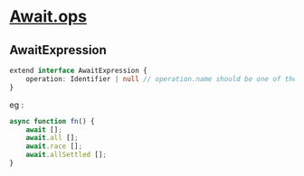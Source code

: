 # [Await.ops](https://github.com/tc39/proposal-await.ops)

## AwaitExpression

```ts
extend interface AwaitExpression {
    operation: Identifier | null // operation.name should be one of the following : 'all', 'race', 'allSettled' and 'any'
}
```

eg :

```ts
async function fn() {
    await [];
    await.all [];
    await.race [];
    await.allSettled [];
}
```
